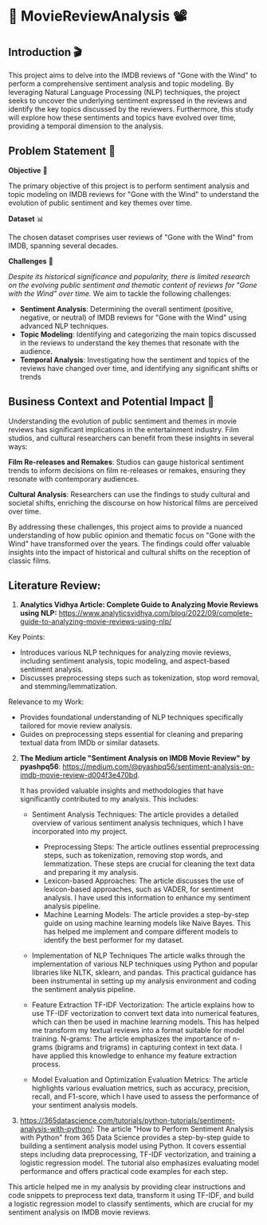 # 🌟 MovieReviewAnalysis 📽️

## Introduction 🎬

This project aims to delve into the IMDB reviews of "Gone with the Wind" to perform a comprehensive sentiment analysis and topic modeling. By leveraging Natural Language Processing (NLP) techniques, the project seeks to uncover the underlying sentiment expressed in the reviews and identify the key topics discussed by the reviewers. Furthermore, this study will explore how these sentiments and topics have evolved over time, providing a temporal dimension to the analysis.

## Problem Statement 🧩

**Objective** 🎯

The primary objective of this project is to perform sentiment analysis and topic modeling on IMDB reviews for "Gone with the Wind" to understand the evolution of public sentiment and key themes over time.

**Dataset** 📊 

The chosen dataset comprises user reviews of "Gone with the Wind" from IMDB, spanning several decades.

**Challenges** 🚧

_Despite its historical significance and popularity, there is limited research on the evolving public sentiment and thematic content of reviews for "Gone with the Wind" over time._
We aim to tackle the following challenges:

+ **Sentiment Analysis**: Determining the overall sentiment (positive, negative, or neutral) of IMDB reviews for "Gone with the Wind" using advanced NLP techniques.
+ **Topic Modeling**: Identifying and categorizing the main topics discussed in the reviews to understand the key themes that resonate with the audience.
+ **Temporal Analysis**: Investigating how the sentiment and topics of the reviews have changed over time, and identifying any significant shifts or trends

## Business Context and Potential Impact 💼 

Understanding the evolution of public sentiment and themes in movie reviews has significant implications in the entertainment industry. Film studios, and cultural researchers can benefit from these insights in several ways:

**Film Re-releases and Remakes**: Studios can gauge historical sentiment trends to inform decisions on film re-releases or remakes, ensuring they resonate with contemporary audiences.

**Cultural Analysis**: Researchers can use the findings to study cultural and societal shifts, enriching the discourse on how historical films are perceived over time.

By addressing these challenges, this project aims to provide a nuanced understanding of how public opinion and thematic focus on "Gone with the Wind" have transformed over the years. The findings could offer valuable insights into the impact of historical and cultural shifts on the reception of classic films.


## Literature Review:

1.  **Analytics Vidhya Article: Complete Guide to Analyzing Movie Reviews using NLP:** https://www.analyticsvidhya.com/blog/2022/09/complete-guide-to-analyzing-movie-reviews-using-nlp/

Key Points:

*  Introduces various NLP techniques for analyzing movie reviews, including
     sentiment analysis, topic modeling, and aspect-based sentiment analysis.
*  Discusses preprocessing steps such as tokenization, stop word removal, and
     stemming/lemmatization.
   
Relevance to my Work:

*  Provides foundational understanding of NLP techniques specifically
     tailored for movie review analysis.
*  Guides on preprocessing steps essential for cleaning and preparing textual
     data from IMDb or similar datasets.

2. **The Medium article "Sentiment Analysis on IMDB Movie Review" by pyashpq56**: https://medium.com/@pyashpq56/sentiment-analysis-on-imdb-movie-review-d004f3e470bd.

   It has provided valuable insights and methodologies that have significantly contributed to my analysis. This includes: 

     * Sentiment Analysis Techniques:
     The article provides a detailed overview of various sentiment analysis techniques, which I have incorporated into my project. 

          + Preprocessing Steps: The article outlines essential preprocessing steps, such as tokenization, removing stop words, and                    lemmatization. These steps are crucial for cleaning the text data and preparing it my analysis.
          + Lexicon-based Approaches: The article discusses the use of lexicon-based approaches, such as VADER, for sentiment analysis. I           have used this information to enhance my sentiment analysis pipeline.
          + Machine Learning Models: The article provides a step-by-step guide on using machine learning models like Naive Bayes. This                has helped me implement and compare different models to identify the best performer for my dataset.

     * Implementation of NLP Techniques
     The article walks through the implementation of various NLP techniques using Python and popular libraries like NLTK, sklearn, and      pandas. This practical guidance has been instrumental in setting up my analysis environment and coding the sentiment analysis           pipeline.

     * Feature Extraction
     TF-IDF Vectorization: The article explains how to use TF-IDF vectorization to convert text data into numerical features, which can      then be used in machine learning models. This has helped me transform my textual reviews into a format suitable for model                training.
     N-grams: The article emphasizes the importance of n-grams (bigrams and trigrams) in capturing context in text data. I have                applied this knowledge to enhance my feature extraction process.

     * Model Evaluation and Optimization
     Evaluation Metrics: The article highlights various evaluation metrics, such as accuracy, precision, recall, and F1-score, which I      have used to assess the performance of your sentiment analysis models.

3. https://365datascience.com/tutorials/python-tutorials/sentiment-analysis-with-python/: The article "How to Perform Sentiment Analysis with Python" from 365 Data Science provides a step-by-step guide to building a sentiment analysis model using Python. It covers essential steps including data preprocessing, TF-IDF vectorization, and training a logistic regression model. The tutorial also emphasizes evaluating model performance and offers practical code examples for each step.

This article helped me in my analysis by providing clear instructions and code snippets to preprocess text data, transform it using TF-IDF, and build a logistic regression model to classify sentiments, which are crucial for my sentiment analysis on IMDB movie reviews.
